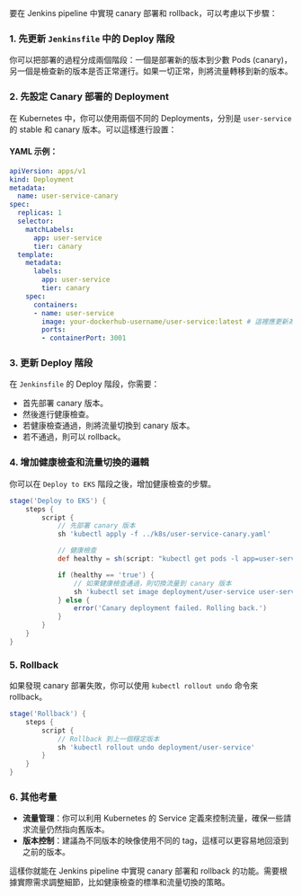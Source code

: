 要在 Jenkins pipeline 中實現 canary 部署和 rollback，可以考慮以下步驟：

### 1. 先更新 `Jenkinsfile` 中的 Deploy 階段

你可以把部署的過程分成兩個階段：一個是部署新的版本到少數 Pods (canary)，另一個是檢查新的版本是否正常運行。如果一切正常，則將流量轉移到新的版本。

### 2. 先設定 Canary 部署的 Deployment

在 Kubernetes 中，你可以使用兩個不同的 Deployments，分別是 `user-service` 的 stable 和 canary 版本。可以這樣進行設置：

#### YAML 示例：

```yaml
apiVersion: apps/v1
kind: Deployment
metadata:
  name: user-service-canary
spec:
  replicas: 1
  selector:
    matchLabels:
      app: user-service
      tier: canary
  template:
    metadata:
      labels:
        app: user-service
        tier: canary
    spec:
      containers:
      - name: user-service
        image: your-dockerhub-username/user-service:latest # 這裡應更新為 ECR 的 image
        ports:
        - containerPort: 3001
```

### 3. 更新 Deploy 階段

在 `Jenkinsfile` 的 Deploy 階段，你需要：

- 首先部署 canary 版本。
- 然後進行健康檢查。
- 若健康檢查通過，則將流量切換到 canary 版本。
- 若不通過，則可以 rollback。

### 4. 增加健康檢查和流量切換的邏輯

你可以在 `Deploy to EKS` 階段之後，增加健康檢查的步驟。

```groovy
stage('Deploy to EKS') {
    steps {
        script {
            // 先部署 canary 版本
            sh 'kubectl apply -f ../k8s/user-service-canary.yaml'

            // 健康檢查
            def healthy = sh(script: "kubectl get pods -l app=user-service,tier=canary -o jsonpath='{.items[0].status.containerStatuses[0].ready}'", returnStdout: true).trim()

            if (healthy == 'true') {
                // 如果健康檢查通過，則切換流量到 canary 版本
                sh 'kubectl set image deployment/user-service user-service=${env.USER_SERVICE_ECR_REPO}:${env.IMAGE_TAG}'
            } else {
                error('Canary deployment failed. Rolling back.')
            }
        }
    }
}
```

### 5. Rollback

如果發現 canary 部署失敗，你可以使用 `kubectl rollout undo` 命令來 rollback。

```groovy
stage('Rollback') {
    steps {
        script {
            // Rollback 到上一個穩定版本
            sh 'kubectl rollout undo deployment/user-service'
        }
    }
}
```

### 6. 其他考量

- **流量管理**：你可以利用 Kubernetes 的 Service 定義來控制流量，確保一些請求流量仍然指向舊版本。
- **版本控制**：建議為不同版本的映像使用不同的 tag，這樣可以更容易地回滾到之前的版本。

這樣你就能在 Jenkins pipeline 中實現 canary 部署和 rollback 的功能。需要根據實際需求調整細節，比如健康檢查的標準和流量切換的策略。
